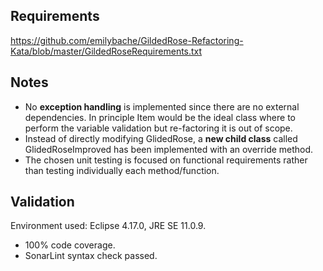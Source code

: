 ## Requirements
https://github.com/emilybache/GildedRose-Refactoring-Kata/blob/master/GildedRoseRequirements.txt

## Notes
* No **exception handling** is implemented since there are no external
dependencies. In principle Item would be the ideal class where to perform 
the variable validation but re-factoring it is out of scope.
* Instead of directly modifying GlidedRose, a **new child class** called
GlidedRoseImproved has been implemented with an override method.
* The chosen unit testing is focused on functional requirements rather than
testing individually each method/function.

## Validation
Environment used: Eclipse 4.17.0, JRE SE 11.0.9.
* 100% code coverage.
* SonarLint syntax check passed.